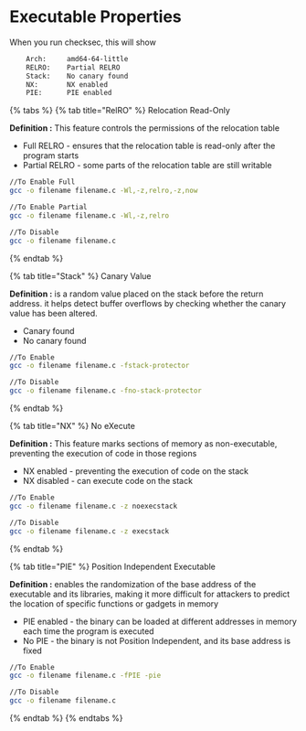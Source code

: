 # Executable Properties

When you run checksec, this will show

```bash
    Arch:     amd64-64-little
    RELRO:    Partial RELRO
    Stack:    No canary found
    NX:       NX enabled
    PIE:      PIE enabled
```

{% tabs %}
{% tab title="RelRO" %}
Relocation Read-Only

**Definition :** This feature controls the permissions of the relocation table

* Full RELRO - ensures that the relocation table is read-only after the program starts
* Partial RELRO - some parts of the relocation table are still writable

```bash
//To Enable Full
gcc -o filename filename.c -Wl,-z,relro,-z,now

//To Enable Partial
gcc -o filename filename.c -Wl,-z,relro

//To Disable
gcc -o filename filename.c
```
{% endtab %}

{% tab title="Stack" %}
Canary Value

**Definition :** is a random value placed on the stack before the return address. it helps detect buffer overflows by checking whether the canary value has been altered.

* Canary found
* No canary found

```bash
//To Enable
gcc -o filename filename.c -fstack-protector

//To Disable
gcc -o filename filename.c -fno-stack-protector
```
{% endtab %}

{% tab title="NX" %}
No eXecute

**Definition :** This feature marks sections of memory as non-executable, preventing the execution of code in those regions

* NX enabled - preventing the execution of code on the stack
* NX disabled - can execute code on the stack

```bash
//To Enable
gcc -o filename filename.c -z noexecstack

//To Disable
gcc -o filename filename.c -z execstack
```
{% endtab %}

{% tab title="PIE" %}
Position Independent Executable

**Definition :** enables the randomization of the base address of the executable and its libraries, making it more difficult for attackers to predict the location of specific functions or gadgets in memory

* PIE enabled - the binary can be loaded at different addresses in memory each time the program is executed&#x20;
* No PIE - the binary is not Position Independent, and its base address is fixed

```bash
//To Enable
gcc -o filename filename.c -fPIE -pie

//To Disable
gcc -o filename filename.c
```
{% endtab %}
{% endtabs %}



